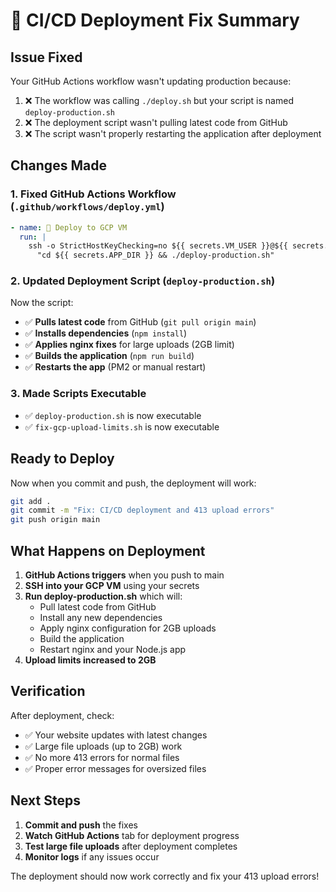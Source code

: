 # 🔧 CI/CD Deployment Fix Summary

## Issue Fixed
Your GitHub Actions workflow wasn't updating production because:
1. ❌ The workflow was calling `./deploy.sh` but your script is named `deploy-production.sh`
2. ❌ The deployment script wasn't pulling latest code from GitHub
3. ❌ The script wasn't properly restarting the application after deployment

## Changes Made

### 1. Fixed GitHub Actions Workflow (`.github/workflows/deploy.yml`)
```yaml
- name: 🚀 Deploy to GCP VM
  run: |
    ssh -o StrictHostKeyChecking=no ${{ secrets.VM_USER }}@${{ secrets.VM_HOST }} \
      "cd ${{ secrets.APP_DIR }} && ./deploy-production.sh"
```

### 2. Updated Deployment Script (`deploy-production.sh`)
Now the script:
- ✅ **Pulls latest code** from GitHub (`git pull origin main`)
- ✅ **Installs dependencies** (`npm install`)
- ✅ **Applies nginx fixes** for large uploads (2GB limit)
- ✅ **Builds the application** (`npm run build`)
- ✅ **Restarts the app** (PM2 or manual restart)

### 3. Made Scripts Executable
- ✅ `deploy-production.sh` is now executable
- ✅ `fix-gcp-upload-limits.sh` is now executable

## Ready to Deploy

Now when you commit and push, the deployment will work:

```bash
git add .
git commit -m "Fix: CI/CD deployment and 413 upload errors"
git push origin main
```

## What Happens on Deployment

1. **GitHub Actions triggers** when you push to main
2. **SSH into your GCP VM** using your secrets
3. **Run deploy-production.sh** which will:
   - Pull latest code from GitHub
   - Install any new dependencies 
   - Apply nginx configuration for 2GB uploads
   - Build the application
   - Restart nginx and your Node.js app
4. **Upload limits increased to 2GB**

## Verification

After deployment, check:
- ✅ Your website updates with latest changes
- ✅ Large file uploads (up to 2GB) work
- ✅ No more 413 errors for normal files
- ✅ Proper error messages for oversized files

## Next Steps

1. **Commit and push** the fixes
2. **Watch GitHub Actions** tab for deployment progress
3. **Test large file uploads** after deployment completes
4. **Monitor logs** if any issues occur

The deployment should now work correctly and fix your 413 upload errors!
